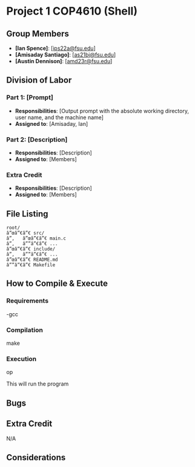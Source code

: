 # Project 1 COP4610 (Shell)


## Group Members
- **[Ian Spence]**: [ips22a@fsu.edu]
- **[Amisaday Santiago]**: [as21bj@fsu.edu]
- **[Austin Dennison]**: [amd23r@fsu.edu]
## Division of Labor

### Part 1: [Prompt]
- **Responsibilities**: [Output prompt with the absolute working directory, user name, and the machine name]
- **Assigned to**: [Amisaday, Ian]

### Part 2: [Description]
- **Responsibilities**: [Description]
- **Assigned to**: [Members]

### Extra Credit
- **Responsibilities**: [Description]
- **Assigned to**: [Members]

## File Listing
```
root/
â”œâ”€â”€ src/
â”‚   â”œâ”€â”€ main.c
â”‚   â””â”€â”€ ...
â”œâ”€â”€ include/
â”‚   â””â”€â”€ ...
â”œâ”€â”€ README.md
â””â”€â”€ Makefile

```
## How to Compile & Execute

### Requirements
-gcc

### Compilation

make

### Execution

op

This will run the program

## Bugs


## Extra Credit
N/A

## Considerations

